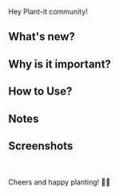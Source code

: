 Hey Plant-it community!
<br/>
<!-- A brief introduction to the changes made -->

## What's new?
<!-- If needed, explain the changes in more detail -->

## Why is it important?
<!-- If needed, explain why these changes are important -->

## How to Use?
<!-- If applicable, provide instructions on how to use the changes -->

## Notes
<!-- If needed, add some notes here -->

## Screenshots
<!-- If applicable, add some screenshots here -->

<br/>
<br/>
Cheers and happy planting! 🌿🌼